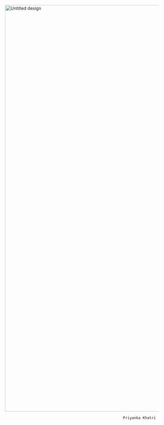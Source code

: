 

<img width="2000" height="1333" alt="Untitled design" src="https://github.com/user-attachments/assets/33e74944-5d49-4fe6-a57c-1748a1cec85b" />



                                                          Priyanka Khatri 
<!--
**preeyankakc037/preeyankakc037** is a ✨ _special_ ✨ repository because its `README.md` (this file) appears on your GitHub profile.

Here are some ideas to get you started:

- 🔭 I’m currently working on ...
- 🌱 I’m currently learning ...
- 👯 I’m looking to collaborate on ...
- 🤔 I’m looking for help with ...
- 💬 Ask me about ...
- 📫 How to reach me: ...
- 😄 Pronouns: ...
- ⚡ Fun fact: ...
-->
